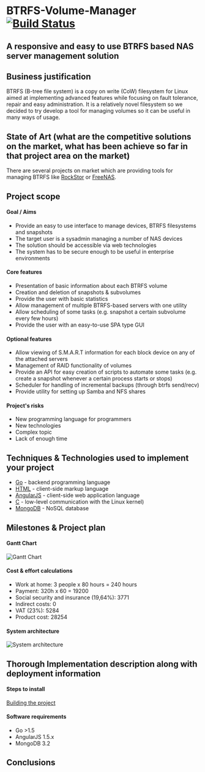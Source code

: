 # BTRFS-Volume-Manager [![Build Status](https://travis-ci.org/djarek/btrfs-volume-manager.svg?branch=master)](https://travis-ci.org/djarek/btrfs-volume-manager)
## A responsive and easy to use BTRFS based NAS server management solution

## Business justification
BTRFS (B-tree file system) is a copy on write (CoW) filesystem for Linux aimed at implementing advanced features while focusing on fault tolerance, repair and easy administration. It is a relatively novel filesystem so we decided to try develop a tool for managing volumes so it can be useful in many ways of usage.
## State of Art (what are the competitive solutions on the market, what has been achieve so far in that project area on the market)
There are several projects on market which are providing tools for managing BTRFS like [RockStor](http://rockstor.com/) or [FreeNAS](http://www.freenas.org/). 
## Project scope 
#### Goal / Aims 
  - Provide an easy to use interface to manage devices, BTRFS filesystems and snapshots
  - The target user is a sysadmin managing a number of NAS  devices
  - The solution should be accessible via web technologies
  - The system has to be secure enough to be useful in enterprise environments

#### Core features
  - Presentation of basic information about each BTRFS volume
  - Creation and deletion of snapshots & subvolumes
  - Provide the user with basic statistics
  - Allow management of multiple BTRFS-based servers with one utility
  - Allow scheduling of some tasks (e.g. snapshot a certain subvolume every few hours)
  - Provide the user with an easy-to-use SPA type GUI

#### Optional features
  - Allow viewing of S.M.A.R.T information for each block device on any of the attached servers
  - Management of RAID functionality of volumes
  - Provide an API for easy creation of scripts to automate some tasks (e.g. create a snapshot whenever a certain process starts or stops)
  - Scheduler for handling of incremental backups (through btrfs send/recv)
  - Provide utility for setting up Samba and NFS shares

#### Project's risks
  - New programming language for programmers
  - New technologies
  - Complex topic
  - Lack of enough time

## Techniques & Technologies used to implement your project
  - [Go](https://golang.org/doc/) - backend programming language
  - [HTML](http://devdocs.io/html/) - client-side markup language
  - [AngularJS](https://docs.angularjs.org/api) - client-side web application language
  - [C](http://en.cppreference.com/w/c) - low-level communication with the Linux kernel)
  - [MongoDB](https://docs.mongodb.com/) - NoSQL database

## Milestones & Project plan
#### Gantt Chart
![Gantt Chart](https://i.imgsafe.org/6b7e858e1b.png)

#### Cost & effort calculations 
  - Work at home: 3 people x 80 hours = 240 hours
  - Payment:  320h x 60 = 19200
  - Social security and insurance (19,64%): 3771
  - Indirect costs: 0
  - VAT (23%): 5284
  - Product cost: 28254

#### System architecture
![System architecture](https://i.imgsafe.org/6b8d060ca5.png)

## Thorough Implementation description along with deployment information
#### Steps to install
[Building the project](https://github.com/djarek/btrfs-volume-manager/wiki/Building-the-project)
#### Software requirements
  - Go >1.5
  - AngularJS 1.5.x
  - MongoDB 3.2
## Conclusions
